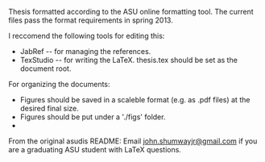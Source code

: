 
Thesis formatted according to the ASU online formatting tool. 
The current files pass the format requirements in spring 2013.

I reccomend the following tools for editing this:
* JabRef -- for managing the references. 
* TexStudio -- for writing the LaTeX. thesis.tex should be set as the document root. 

For organizing the documents:
* Figures should be saved in a scaleble format (e.g. as .pdf files) at the desired final size. 
* Figures should be put under a './figs' folder. 
* 

From the original asudis README:
Email john.shumwayjr@gmail.com if you are a graduating ASU student with LaTeX questions.

